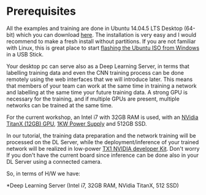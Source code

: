# Prerequisites

All the examples and training are done in Ubuntu 14.04.5 LTS Desktop (64-bit) which you can download [here](http://www.ubuntu.com/download/alternative-downloads). The installation is very easy and I would recommend to make a fresh install without partitions. 
If you are not familiar with Linux, this is great place to start [flashing the Ubuntu ISO from Windows](http://www.ubuntu.com/download/desktop/create-a-usb-stick-on-windows) in a USB Stick. 

Your desktop pc can serve also as a Deep Learning Server, in terms that labelling training data and even the CNN training process can be done remotely using the web interfaces that we will introduce later. This means that members of your team can work at the same time in training a network and labelling at the same time your future training data. A strong GPU is necessary for the training, and if multiple GPUs are present, multiple networks can be trained at the same time. 

For the current workshop, an Intel i7 with 32GB RAM is used, with an [NVidia TitanX (12GB) GPU](http://www.evga.com/articles/00935/EVGA-GeForce-GTX-TITAN-X-HYBRID/), [1KW Power Supply](http://www.evga.com/Products/Product.aspx?pn=120-G2-1000-XR) and 512GB SSD. 

In our tutorial, the training data preparation and the network training will be processed on the DL Server, while the deployment/inference of your trained network will be realized in low-power [TX1 NVIDIA developer Kit](http://www.nvidia.com/object/jetson-tk1-embedded-dev-kit.html). Don't worry If you don't have the current board since inference can be done also in your DL Server using a connected camera.

So, in terms of H/W we have:

*Deep Learning Server (Intel i7, 32GB RAM, NVidia TitanX, 512 SSD)
